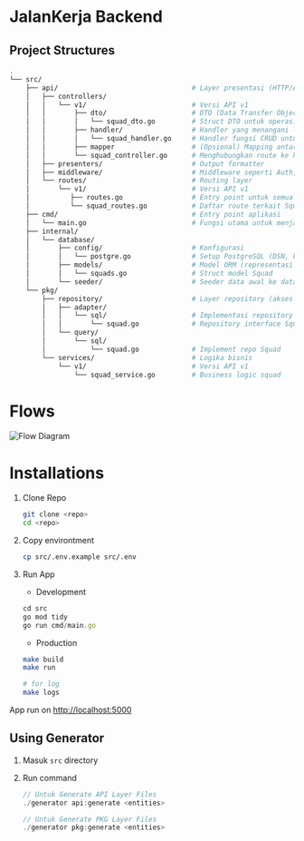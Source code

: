 # JalanKerja Backend

## Project Structures

```bash
.
└── src/
    ├── api/                                 # Layer presentasi (HTTP/API layer)
    │   ├── controllers/
    │   │   └── v1/                          # Versi API v1
    │   │       ├── dto/                     # DTO (Data Transfer Object)
    │   │       │   └── squad_dto.go         # Struct DTO untuk operasi Squad
    │   │       ├── handler/                 # Handler yang menangani logic
    │   │       │   └── squad_handler.go     # Handler fungsi CRUD untuk Squad
    │   │       ├── mapper                   # (Opsional) Mapping antara model, DTO
    │   │       └── squad_controller.go      # Menghubungkan route ke handler Squad
    │   ├── presenters/                      # Output formatter
    │   ├── middleware/                      # Middleware seperti Auth, Logging, dll.
    │   └── routes/                          # Routing layer
    │       └── v1/                          # Versi API v1
    │          ├── routes.go                 # Entry point untuk semua route
    │          └── squad_routes.go           # Daftar route terkait Squad
    ├── cmd/                                 # Entry point aplikasi
    │   └── main.go                          # Fungsi utama untuk menjalankan server
    ├── internal/
    │   └── database/
    │       ├── config/                      # Konfigurasi
    │       │   └── postgre.go               # Setup PostgreSQL (DSN, koneksi, migrasi)
    │       ├── models/                      # Model ORM (representasi tabel database)
    │       │   └── squads.go                # Struct model Squad
    │       └── seeder/                      # Seeder data awal ke database
    └── pkg/
        ├── repository/                      # Layer repository (akses data ke DB)
        │   ├── adapter/
        │   │   └── sql/                     # Implementasi repository berbasis SQL
        │   │       └── squad.go             # Repository interface Squad
        │   └── query/
        │       └── sql/
        │           └── squad.go             # Implement repo Squad
        └── services/                        # Logika bisnis
            └── v1/                          # Versi API v1
                └── squad_service.go         # Business logic squad
```

# Flows

![Flow Diagram](https://jam.dev/cdn-cgi/image/width=1000,quality=100,dpr=1/https://cdn-jam-screenshots.jam.dev/4bee731580457b0e55664da35511cc00/screenshot/da869424-f1e0-4435-a921-c790171b9c9d.png)

# Installations

1. Clone Repo

   ```bash
   git clone <repo>
   cd <repo>
   ```

2. Copy environtment

   ```bash
   cp src/.env.example src/.env
   ```

3. Run App

   - Development

   ```javascript
   cd src
   go mod tidy
   go run cmd/main.go
   ```

   - Production

   ```bash
   make build
   make run

   # for log
   make logs
   ```

App run on <http://localhost:5000>

## Using Generator

1. Masuk `src` directory
2. Run command

   ```javascript
   // Untuk Generate API Layer Files
   ./generator api:generate <entities>

   // Untuk Generate PKG Layer Files
   ./generator pkg:generate <entities>
   ```

